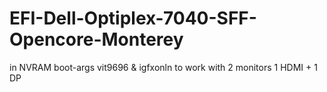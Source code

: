 # EFI-Dell-Optiplex-7040-SFF-Opencore-Monterey


in NVRAM boot-args vit9696 & igfxonln to work with 2 monitors 1 HDMI + 1 DP
